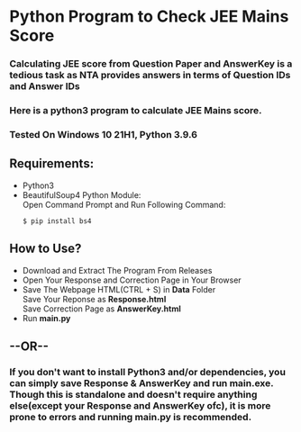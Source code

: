# Python Program to Check JEE Mains Score

### Calculating JEE score from Question Paper and AnswerKey is a tedious task as NTA provides answers in terms of Question IDs and Answer IDs
### Here is a python3 program to calculate JEE Mains score.
### Tested On Windows 10 21H1, Python 3.9.6

## Requirements:
-   Python3
-   BeautifulSoup4 Python Module:  
    Open Command Prompt and Run Following Command:  
    ```
    $ pip install bs4 
    ```

## How to Use?
-   Download and Extract The Program From Releases
-   Open Your Response and Correction Page in Your Browser
-   Save The Webpage HTML(CTRL + S) in **Data** Folder  
    Save Your Reponse as **Response.html**  
    Save Correction Page as **AnswerKey.html**
-   Run <b>main.py</b>

<p align=center> <h2> --OR-- </h2></p>
<h3>If you don't want to install Python3 and/or dependencies, you can simply save Response & AnswerKey and run <b>main.exe</b>.<br>
Though this is standalone and doesn't require anything else(except your Response and AnswerKey ofc), it is more prone to errors and running main.py is recommended.
